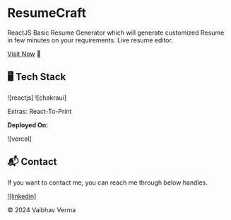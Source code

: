 # ResumeCraft
ReactJS Basic Resume Generator which will generate customized Resume in few minutes on your requirements.
Live resume editor.

[Visit Now](https://resume-craft0.vercel.app/) 🚀

## 🖥️ Tech Stack

![reactjs]
![chakraui]

Extras: React-To-Print

**Deployed On:**

![vercel]

<h2>📬 Contact</h2>

If you want to contact me, you can reach me through below handles.

[![linkedin]](https://www.linkedin.com/in/vaibhav-verma-21631b1b5/)

© 2024 Vaibhav Verma
